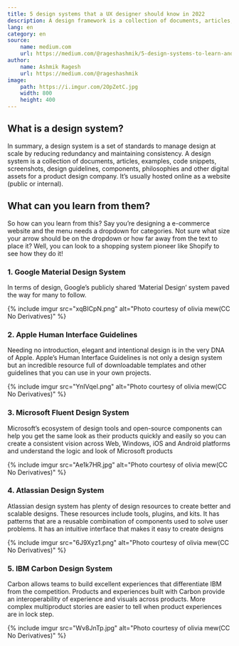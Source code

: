 ```yaml
---
title: 5 design systems that a UX designer should know in 2022
description: A design framework is a collection of documents, articles, examples, code snippets, screenshots, design guidelines, components, philosophies, and other digital assets for a product design company.
lang: en
category: en
source:
    name: medium.com
    url: https://medium.com/@rageshashmik/5-design-systems-to-learn-and-steal-from-in-2022-for-ux-designers-2ae34fb991e6
author:
    name: Ashmik Ragesh
    url: https://medium.com/@rageshashmik
image:
    path: https://i.imgur.com/2OpZetC.jpg
    width: 800
    height: 400
---
```


## What is a design system?

In summary, a design system is a set of standards to manage design at scale by reducing redundancy and maintaining consistency. 
A design system is a collection of documents, articles, examples, code snippets, screenshots, design guidelines, components, 
philosophies and other digital assets for a product design company. It’s usually hosted online as a website (public or internal).

## What can you learn from them?

So how can you learn from this? Say you’re designing a e-commerce website and the menu needs a dropdown for categories. 
Not sure what size your arrow should be on the dropdown or how far away from the text to place it? Well, you can look to 
a shopping system pioneer like Shopify to see how they do it!

### 1. Google Material Design System

In terms of design, Google’s publicly shared ‘Material Design’ system paved the way for many to follow.

{% include imgur src="xqBICpN.png" alt="Photo courtesy of olivia mew(CC No Derivatives)" %}

### 2. Apple Human Interface Guidelines

Needing no introduction, elegant and intentional design is in the very DNA of Apple. Apple’s Human Interface Guidelines 
is not only a design system but an incredible resource full of downloadable templates and other guidelines that you can 
use in your own projects.

{% include imgur src="YnIVqel.png" alt="Photo courtesy of olivia mew(CC No Derivatives)" %}

### 3. Microsoft Fluent Design System

Microsoft’s ecosystem of design tools and open-source components can help you get the same look as their products quickly 
and easily so you can create a consistent vision across Web, Windows, iOS and Android platforms and understand the logic 
and look of Microsoft products

{% include imgur src="Ae1k7HR.jpg" alt="Photo courtesy of olivia mew(CC No Derivatives)" %}

### 4. Atlassian Design System

Atlassian design system has plenty of design resources to create better and scalable designs. These resources include tools, 
plugins, and kits. It has patterns that are a reusable combination of components used to solve user problems. It has an 
intuitive interface that makes it easy to create designs

{% include imgur src="6J9Xyz1.png" alt="Photo courtesy of olivia mew(CC No Derivatives)" %}

### 5. IBM Carbon Design System

Carbon allows teams to build excellent experiences that differentiate IBM from the competition. Products and experiences 
built with Carbon provide an interoperability of experience and visuals across products. More complex multiproduct stories 
are easier to tell when product experiences are in lock step.

{% include imgur src="Wv8JnTp.jpg" alt="Photo courtesy of olivia mew(CC No Derivatives)" %}
